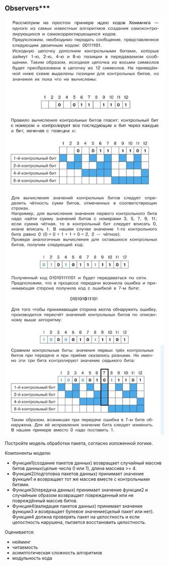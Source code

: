 ## Observers***

![photo_2025-04-03_23-47-36.jpg](photo_2025-04-03_23-47-36.jpg)
![photo_2025-04-03_23-47-36 (2).jpg](photo_2025-04-03_23-47-36%20%282%29.jpg)
![photo_2025-04-03_23-47-36 (3).jpg](photo_2025-04-03_23-47-36%20%283%29.jpg)
![photo_2025-04-03_23-47-36 (4).jpg](photo_2025-04-03_23-47-36%20%284%29.jpg)

Постройте модель обработки пакета, согласно изложенной логике.

Компоненты модели:

- Функция1(создание пакетов данных) возвращает случайный массив битов данных(целые числа 0 или 1), длина массива >= 4.
- Функция2(подготовка пакетов данных) принимает значение функции1 и возвращает тот же массив вместе с контрольными битами.
- Функция3(передача данных) принимает значение функции2 и случайным образом возвращает поврежденный или не повреждённый массив битов.
- Функция4(валидация пакетов данных) принимает значение функции3 и возвращает булевое значение(целый пакет или нет). Функция4 должна проверять пакет на целостность и если целостность нарушена, пытается восстановить целостность.


Оценивается:
- нейминг
- читаемость
- асимптотическая сложность алгоритмов
- модульность кода